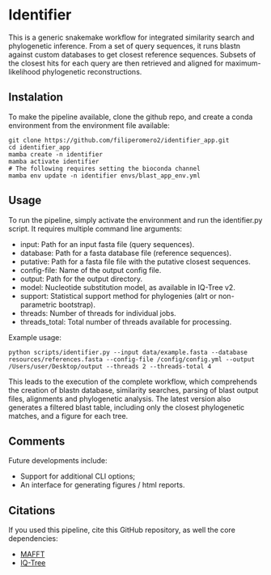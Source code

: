 # Identifier

This is a generic snakemake workflow for integrated similarity search and phylogenetic inference. From a set of query sequences, it runs blastn against custom databases to get closest reference sequences. Subsets of the closest hits for each query are then retrieved and aligned for maximum-likelihood phylogenetic reconstructions.

## Instalation

To make the pipeline available, clone the github repo, and create a conda environment from the environment file available:

    git clone https://github.com/filiperomero2/identifier_app.git
    cd identifier_app
    mamba create -n identifier
    mamba activate identifier
    # The following requires setting the bioconda channel
    mamba env update -n identifier envs/blast_app_env.yml

## Usage

To run the pipeline, simply activate the environment and run the identifier.py script. It requires multiple command line arguments:

* input: Path for an input fasta file (query sequences).
* database: Path for a fasta database file (reference sequences).
* putative: Path for a fasta file file with the putative closest sequences.
* config-file: Name of the output config file.
* output: Path for the output directory.
* model: Nucleotide substitution model, as available in IQ-Tree v2.
* support: Statistical support method for phylogenies (alrt or non-parametric bootstrap).
* threads: Number of threads for individual jobs.
* threads_total: Total number of threads available for processing.

Example usage:

    python scripts/identifier.py --input data/example.fasta --database resources/references.fasta --config-file /config/config.yml --output /Users/user/Desktop/output --threads 2 --threads-total 4

This leads to the execution of the complete workflow, which comprehends the creation of blastn database, similarity searches, parsing of blast output files, alignments and phylogenetic analysis. The latest version also generates a filtered blast table, including only the closest phylogenetic matches, and a figure for each tree.

## Comments

Future developments include:
  * Support for additional CLI options;
  * An interface for generating figures / html reports.

## Citations

If you used this pipeline, cite this GitHub repository, as well the core dependencies:
* <a href="https://academic.oup.com/mbe/article/30/4/772/1073398">MAFFT</a>
* <a href="https://academic.oup.com/mbe/article/37/5/1530/5721363">IQ-Tree</a>



